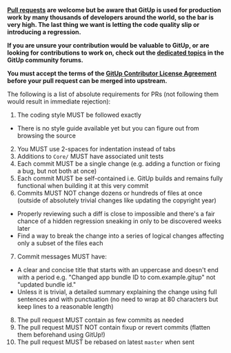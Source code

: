 **[Pull requests](https://github.com/git-up/GitUp/pulls?q=is%3Apr) are welcome but be aware that GitUp is used for production work by many thousands of developers around the world, so the bar is very high. The last thing we want is letting the code quality slip or introducing a regression.**

**If you are unsure your contribution would be valuable to GitUp, or are looking for contributions to work on, check out the [dedicated topics](http://forums.gitup.co/c/contributions) in the GitUp community forums.**

**You must accept the terms of the [GitUp Contributor License Agreement](http://forums.gitup.co/t/gitup-contributor-license-agreement/323) before your pull request can be merged into upstream.**

The following is a list of absolute requirements for PRs (not following them would result in immediate rejection):

1. The coding style MUST be followed exactly
 - There is no style guide available yet but you can figure out from browsing the source
2. You MUST use 2-spaces for indentation instead of tabs
3. Additions to `Core/` MUST have associated unit tests
4. Each commit MUST be a single change (e.g. adding a function or fixing a bug, but not both at once)
5. Each commit MUST be self-contained i.e. GitUp builds and remains fully functional when building it at this very commit
6. Commits MUST NOT change dozens or hundreds of files at once (outside of absolutely trivial changes like updating the copyright year)
 - Properly reviewing such a diff is close to impossible and there's a fair chance of a hidden regression sneaking in only to be discovered weeks later
 - Find a way to break the change into a series of logical changes affecting only a subset of the files each
7. Commit messages MUST have:
 - A clear and concise title that starts with an uppercase and doesn't end with a period e.g. "Changed app bundle ID to com.example.gitup" not "updated bundle id."
 - Unless it is trivial, a detailed summary explaining the change using full sentences and with punctuation (no need to wrap at 80 characters but keep lines to a reasonable length)
8. The pull request MUST contain as few commits as needed
9. The pull request MUST NOT contain fixup or revert commits (flatten them beforehand using GitUp!)
10. The pull request MUST be rebased on latest `master` when sent
